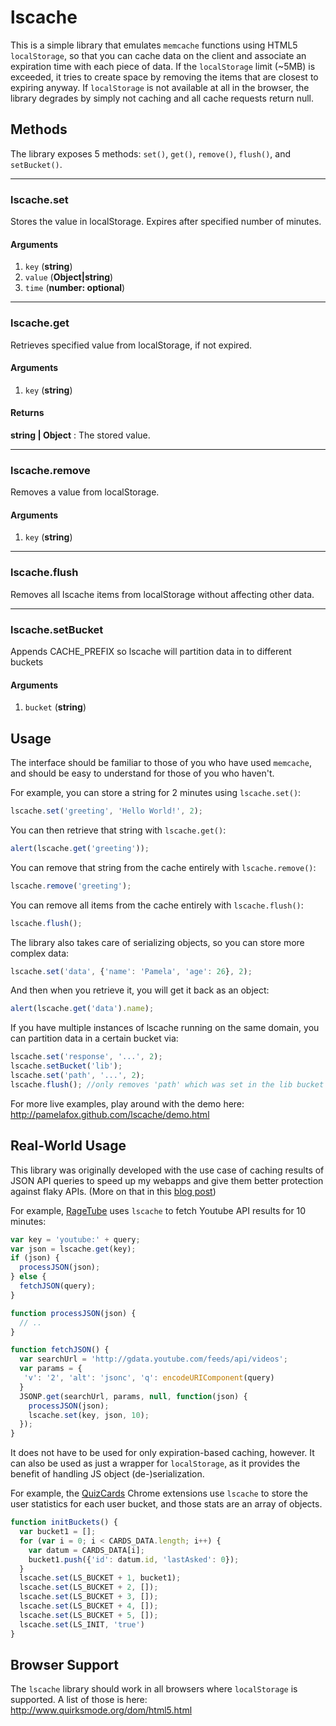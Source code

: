 lscache
===============================
This is a simple library that emulates `memcache` functions using HTML5 `localStorage`, so that you can cache data on the client
and associate an expiration time with each piece of data. If the `localStorage` limit (~5MB) is exceeded, it tries to create space by removing the items that are closest to expiring anyway. If `localStorage` is not available at all in the browser, the library degrades by simply not caching and all cache requests return null.

Methods
-------

The library exposes 5 methods: `set()`, `get()`, `remove()`, `flush()`, and `setBucket()`.

* * *

### lscache.set
Stores the value in localStorage. Expires after specified number of minutes.
#### Arguments
1. `key` (**string**)
2. `value` (**Object|string**)
3. `time` (**number: optional**)

* * *

### lscache.get
Retrieves specified value from localStorage, if not expired.
#### Arguments
1. `key` (**string**)
#### Returns
**string | Object** : The stored value.

* * *

### lscache.remove
Removes a value from localStorage.
#### Arguments
1. `key` (**string**)

* * *

### lscache.flush
Removes all lscache items from localStorage without affecting other data.

* * *

### lscache.setBucket
Appends CACHE_PREFIX so lscache will partition data in to different buckets
#### Arguments
1. `bucket` (**string**)

Usage
-------

The interface should be familiar to those of you who have used `memcache`, and should be easy to understand for those of you who haven't.

For example, you can store a string for 2 minutes using `lscache.set()`:

```js
lscache.set('greeting', 'Hello World!', 2);
```

You can then retrieve that string with `lscache.get()`:

```js
alert(lscache.get('greeting'));
```

You can remove that string from the cache entirely with `lscache.remove()`:

```js
lscache.remove('greeting');
```

You can remove all items from the cache entirely with `lscache.flush()`:

```js
lscache.flush();
```

The library also takes care of serializing objects, so you can store more complex data:

```js
lscache.set('data', {'name': 'Pamela', 'age': 26}, 2);
```

And then when you retrieve it, you will get it back as an object:

```js
alert(lscache.get('data').name);
```

If you have multiple instances of lscache running on the same domain, you can partition data in a certain bucket via:

```js
lscache.set('response', '...', 2);
lscache.setBucket('lib');
lscache.set('path', '...', 2);
lscache.flush(); //only removes 'path' which was set in the lib bucket
```

For more live examples, play around with the demo here:
http://pamelafox.github.com/lscache/demo.html


Real-World Usage
----------
This library was originally developed with the use case of caching results of JSON API queries
to speed up my webapps and give them better protection against flaky APIs.
(More on that in this [blog post](http://blog.pamelafox.org/2010/10/lscache-localstorage-based-memcache.html))

For example, [RageTube](http://ragetube.net) uses `lscache` to fetch Youtube API results for 10 minutes:

```js
var key = 'youtube:' + query;
var json = lscache.get(key);
if (json) {
  processJSON(json);
} else {
  fetchJSON(query);
}

function processJSON(json) {
  // ..
}

function fetchJSON() {
  var searchUrl = 'http://gdata.youtube.com/feeds/api/videos';
  var params = {
   'v': '2', 'alt': 'jsonc', 'q': encodeURIComponent(query)
  }
  JSONP.get(searchUrl, params, null, function(json) {
    processJSON(json);
    lscache.set(key, json, 10);
  });
}
```

It does not have to be used for only expiration-based caching, however. It can also be used as just a wrapper for `localStorage`, as it provides the benefit of handling JS object (de-)serialization.

For example, the [QuizCards](http://quizcards.info) Chrome extensions use `lscache`
to store the user statistics for each user bucket, and those stats are an array
of objects.

```js
function initBuckets() {
  var bucket1 = [];
  for (var i = 0; i < CARDS_DATA.length; i++) {
    var datum = CARDS_DATA[i];
    bucket1.push({'id': datum.id, 'lastAsked': 0});
  }
  lscache.set(LS_BUCKET + 1, bucket1);
  lscache.set(LS_BUCKET + 2, []);
  lscache.set(LS_BUCKET + 3, []);
  lscache.set(LS_BUCKET + 4, []);
  lscache.set(LS_BUCKET + 5, []);
  lscache.set(LS_INIT, 'true')
}
```

Browser Support
----------------

The `lscache` library should work in all browsers where `localStorage` is supported.
A list of those is here:
http://www.quirksmode.org/dom/html5.html

